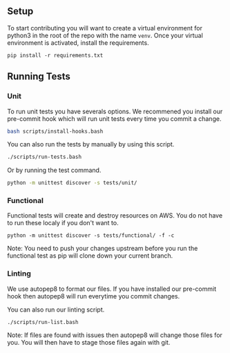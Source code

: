 ## Setup

To start contributing you will want to create a virtual environment for python3 in the root of the repo with
the name `venv`. Once your virtual environment is activated, install the requirements.

```
pip install -r requirements.txt
```

## Running Tests

### Unit

To run unit tests you have severals options. We recommened you install our pre-commit hook which will run
unit tests every time you commit a change.

```BASH
bash scripts/install-hooks.bash 
```

You can also run the tests by manually by using this script.

```BASH
./scripts/run-tests.bash
```

Or by running the test command.

```BASH
python -m unittest discover -s tests/unit/
```

### Functional
Functional tests will create and destroy resources on AWS. You do not have to run these localy if you
don't want to.

```
python -m unittest discover -s tests/functional/ -f -c
```

Note: You need to push your changes upstream before you run the functional test as pip will clone down your current branch.


### Linting

We use autopep8 to format our files. If you have installed our pre-commit hook then autopep8 will
run everytime you commit changes.

You can also run our linting script.

```
./scripts/run-list.bash
```

Note: If files are found with issues then autopep8 will change those files for you. You will then have
to stage those files again with git.

